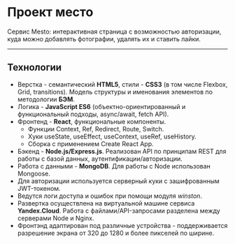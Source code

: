# Проект место

Сервис Mesto: интерактивная страница с возможностью авторизации, куда можно добавлять фотографии, удалять их и ставить лайки.  

---
## Технологии

* Верстка - семантический **HTML5**, стили - **CSS3** (в том числе Flexbox, Grid, transitions). Модель структуры и именования элементов по методологии **БЭМ**.
* Логика - **JavaScript ES6** (объектно-ориентированный и функциональный подходы, async/await, fetch API).
* Фронтенд - **React**, функциональные компоненты.
  * Функции Context, Ref, Redirect, Route, Switch.
  * Хуки useState, useEffect, useContext, useRef, useHistory.
  * Сборка с применением Create React App.
* Бэкенд - **Node.js/Express.js**. Реализован API по принципам REST для работы с базой данных, аутентификации/авторизации.
* Работа с данными - **MongoDB**. Для работы с Node использован Mongoose.
* Для авторизации используется серверный куки с зашифрованным JWT-токеном.
* Ведутся логи доступа и ошибок при помощи модуля *winston*.
* Развертка осуществлена на виртуальной машине сервиса **Yandex.Cloud**. Работа с файлами/API-запросами разделена между серверами Node и Nginx.
* Фронтэнд адаптирован под различные устройства - поддерживается разрешение экрана от 320 до 1280 и более пикселей по ширине.

